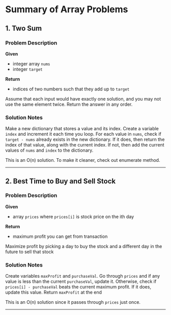 # Summary of Array Problems

## 1. Two Sum
### Problem Description
**Given**
- integer array `nums`
- integer `target`

**Return**
- indices of two numbers such that they add up to `target`

Assume that each input would have exactly one solution, and you may not use the same element twice. Return the answer in any order.

### Solution Notes
Make a new dictionary that stores a value and its index. Create a variable `index` and increment it each time you loop. For each value in `nums`, check if
`target - nums` already exists in the new dictionary. If it does, then return the index of that value, along with the current index. If not, then add the current values of `nums` and `index` to the dictionary.

This is an O(n) solution. To make it cleaner, check out enumerate method.

---

## 2. Best Time to Buy and Sell Stock
### Problem Description
**Given**
- array `prices` where `prices[i]` is stock price on the ith day

**Return**
- maximum profit you can get from transaction

Maximize profit by picking a day to buy the stock and a different day in the future to sell that stock

### Solution Notes
Create variables `maxProfit` and `purchaseVal`. Go through `prices` and if any value is less than the current `purchaseVal`, update it. Otherwise, check if `prices[i] - purchaseVal` beats the current maximum profit. If it does, update this value. Return `maxProfit` at the end

This is an O(n) solution since it passes through `prices` just once.

---
